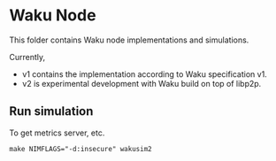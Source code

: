# Waku Node

This folder contains Waku node implementations and simulations.

Currently,
- v1 contains the implementation according to Waku specification v1.
- v2 is experimental development with Waku build on top of libp2p.

## Run simulation

To get metrics server, etc.

`make NIMFLAGS="-d:insecure" wakusim2`
